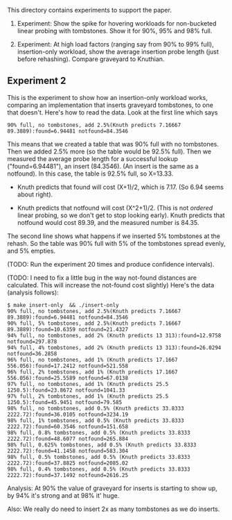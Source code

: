 This directory contains experiments to support the paper.

1.  Experiment: Show the spike for hovering workloads for non-bucketed
    linear probing with tombstones.  Show it for 90%, 95% and 98%
    full.

2.  Experiment: At high load factors (ranging say from 90% to 99%
    full), insertion-only workload, show the average insertion probe
    length (just before rehashing).  Compare graveyard to Knuthian.


## Experiment 2

This is the experiment to show how an insertion-only workload works,
comparing an implementation that inserts graveyard tombstones, to one
that doesn't.  Here's how to read the data. Look at the first line
which says

```
90% full, no tombstones, add 2.5%(Knuth predicts 7.16667 89.3889):found=6.94481 notfound=84.3546
```

This means that we created a table that was 90% full with no tombstones. Then we added 2.5% more (so the table would be 92.5% full). Then we measured the average probe length for a successful lookup ("found=6.94481"), an insert (84.3546). (An insert is the same as a notfound). In this case, the table is 92.5% full, so X=13.33.

 * Knuth predicts that found will cost (X+1)/2, which is 7.17.  (So 6.94 seems about right).

 * Knuth predicts that notfound will cost (X^2+1)/2. (This is not
   *ordered* linear probing, so we don't get to stop looking
   early). Knuth predicts that notfound would cost 89.39, and the
   measured number is 84.35.

The second line shows what happens if we inserted 5% tombstones at the
rehash. So the table was 90% full with 5% of the tombstones spread
evenly, and 5% empties.

(TODO: Run the experiment 20 times and produce confidence intervals).

(TODO: I need to fix a little bug in the way not-found distances are
calculated. This will increase the not-found cost slightly) Here's the
data (analysis follows):

```shell
$ make insert-only  && ./insert-only
90% full, no tombstones, add 2.5%(Knuth predicts 7.16667 89.3889):found=6.94481 notfound=84.3546
90% full, 5% tombstones, add 2.5%(Knuth predicts 7.16667 89.3889):found=10.6359 notfound=21.4327
94% full, no tombstones, add 2% (Knuth predicts 13 313):found=12.9758 notfound=297.878
94% full, 4% tombstones, add 2% (Knuth predicts 13 313):found=26.0294 notfound=36.2858
96% full, no tombstones, add 1% (Knuth predicts 17.1667 556.056):found=17.2412 notfound=521.558
96% full, 2% tombstones, add 1% (Knuth predicts 17.1667 556.056):found=25.5589 notfound=67.0138
97% full, no tombstones, add 1% (Knuth predicts 25.5 1250.5):found=23.8672 notfound=1041.33
97% full, 2% tombstones, add 1% (Knuth predicts 25.5 1250.5):found=45.9451 notfound=79.585
98% full, no tombstones, add 0.5% (Knuth predicts 33.8333 2222.72):found=36.0105 notfound=3234.19
98% full, 1% tombstones, add 0.5% (Knuth predicts 33.8333 2222.72):found=60.3546 notfound=151.658
98% full, 0.8% tombstones, add 0.5% (Knuth predicts 33.8333 2222.72):found=48.6077 notfound=265.884
98% full, 0.625% tombstones, add 0.5% (Knuth predicts 33.8333 2222.72):found=41.1458 notfound=583.304
98% full, 0.5% tombstones, add 0.5% (Knuth predicts 33.8333 2222.72):found=37.8825 notfound=2085.02
98% full, 0.4% tombstones, add 0.5% (Knuth predicts 33.8333 2222.72):found=37.1492 notfound=2616.25
```

Analysis: At 90% the value of graveyard for inserts is starting to show up, by 94% it's strong and at 98% it' huge.

Also: We really do need to insert 2x as many tombstones as we do inserts.
